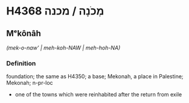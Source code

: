 # H4368 מְכֹנָה / מכנה

## Mᵉkônâh

_(mek-o-naw' | meh-koh-NAW | meh-hoh-NA)_

### Definition

foundation; the same as H4350; a base; Mekonah, a place in Palestine; Mekonah; n-pr-loc

- one of the towns which were reinhabited after the return from exile
